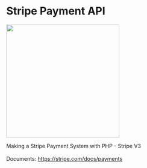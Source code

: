 
# Stripe Payment API
<img width="300px" src="https://images.ctfassets.net/fzn2n1nzq965/3AGidihOJl4nH9D1vDjM84/9540155d584be52fc54c443b6efa4ae6/homepage.png?q=80"><br/>

 Making a Stripe Payment System with PHP - Stripe V3<br/><br/>
Documents: https://stripe.com/docs/payments

